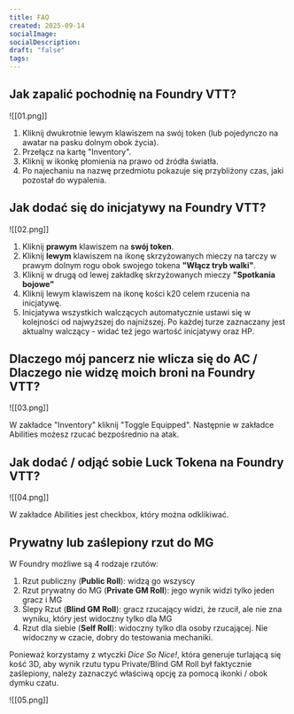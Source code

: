 ```yaml
---
title: FAQ
created: 2025-09-14
socialImage:
socialDescription:
draft: "false"
tags:
---
```

 
## Jak zapalić pochodnię na Foundry VTT?

![[01.png]]


1. Kliknij dwukrotnie lewym klawiszem na swój token (lub pojedynczo na awatar na pasku dolnym obok życia).
2. Przełącz na kartę "Inventory".
3. Kliknij w ikonkę płomienia na prawo od źródła światła.
4. Po najechaniu na nazwę przedmiotu pokazuje się przybliżony czas, jaki pozostał do wypalenia. 


## Jak dodać się do inicjatywy na Foundry VTT?

![[02.png]]

1. Kliknij **prawym** klawiszem na **swój token**.
2. Kliknij **lewym** klawiszem na ikonę skrzyżowanych mieczy na tarczy w prawym dolnym rogu obok swojego tokena **"Włącz tryb walki"**.
3. Kliknij w drugą od lewej zakładkę skrzyżowanych mieczy **"Spotkania bojowe"**
4. Kliknij lewym klawiszem na ikonę kości k20 celem rzucenia na inicjatywę.
5. Inicjatywa wszystkich walczących automatycznie ustawi się w kolejności od najwyższej do najniższej. Po każdej turze zaznaczany jest aktualny walczący - widać też jego wartość inicjatywy oraz HP.  

## Dlaczego mój pancerz nie wlicza się do AC / Dlaczego nie widzę moich broni na Foundry VTT?

![[03.png]]

W zakładce "Inventory" kliknij "Toggle Equipped". Następnie w zakładce Abilities możesz rzucać bezpośrednio na atak.

## Jak dodać / odjąć sobie Luck Tokena na Foundry VTT?

![[04.png]]

W zakładce Abilities jest checkbox, który można odklikiwać. 

## Prywatny lub zaślepiony rzut do MG

W Foundry możliwe są 4 rodzaje rzutów:

1. <i class="fa-solid fa-globe"></i> Rzut publiczny (**Public Roll**): widzą go wszyscy
2. <i class="fa-solid fa-user-secret"></i> Rzut prywatny do MG (**Private GM Roll**): jego wynik widzi tylko jeden gracz i MG
3. <i class="fa-solid fa-eye-slash"></i> Ślepy Rzut (**Blind GM Roll**): gracz rzucający widzi, że rzucił, ale nie zna wyniku, który jest widoczny tylko dla MG
4. <i class="fa-solid fa-user"></i> Rzut dla siebie (**Self Roll**): widoczny tylko dla osoby rzucającej. Nie widoczny w czacie, dobry do testowania mechaniki.

<div class="alert warning" role="alert">
Ponieważ korzystamy z wtyczki <em>Dice So Nice!</em>, która generuje turlającą się kość 3D, aby wynik rzutu typu Private/Blind GM Roll był faktycznie zaślepiony, należy zaznaczyć właściwą opcję za pomocą ikonki <i class="fa-solid fa-user-secret"></i> / <i class="fa-solid fa-eye-slash"></i> obok dymku czatu.
</div>

![[05.png]]





